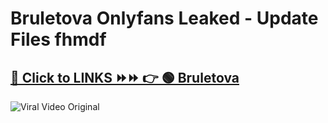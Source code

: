 
 # Bruletova Onlyfans Leaked - Update Files fhmdf

## <h2><a href="https://clipsfans.com/Bruletova&ref=git">🔗 Click to LINKS ⏩⏩ 👉 🟢 Bruletova </a></h2>

<a href="https://clipsfans.com/Bruletova&ref=git" rel="nofollow" data-target="animated-image.originalLink"><img src="https://i.ibb.co.com/xMMVF88/686577567.gif" alt="Viral Video Original" style="max-width: 100%; display: inline-block;" data-target="animated-image.originalImage"></a>

